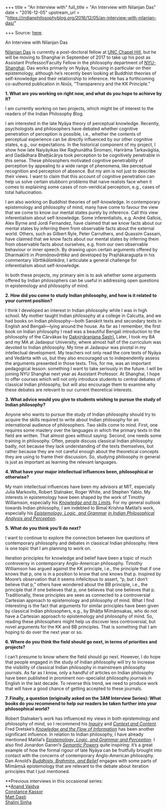 +++
title = "An Interview with"
full_title = "An Interview with Nilanjan Das"
date = "2016-12-05"
upstream_url = "https://indianphilosophyblog.org/2016/12/05/an-interview-with-nilanjan-das/"

+++
Source: [here](https://indianphilosophyblog.org/2016/12/05/an-interview-with-nilanjan-das/).

An Interview with Nilanjan Das

[Nilanjan Das](http://www.dasnilanjan.com/) is currently a post-doctoral
fellow at [UNC Chapel
Hill](http://philosophy.unc.edu/people/nilanjan-das/), but he will be
moving to Shanghai in September of 2017 to take up his post as Assistant
Professor/Faculty Fellow in the philosophy department of
[NYU-Shanghai](https://shanghai.nyu.edu/). Das works primarily on Nyāya,
focusing in particular on their epistemology, although he’s recently
been looking at Buddhist theories of self-knowledge and their
relationship to inference. He has a forthcoming co-authored publication
in *Noûs,* “Transparency and the KK Principle.”

**1. What are you working on right now, and what do you hope to achieve
by it?**

I am currently working on two projects, which might be of interest to
the readers of the Indian Philosophy Blog.

I am interested in the late Nyāya theory of perceptual knowledge.
Recently, psychologists and philosophers have debated whether cognitive
penetration of perception is possible, i.e., whether the contents of
perceptual experience can be directly influenced by our other cognitive
states, e.g., our expectations. In the historical component of my
project, I show how late Naiyāyikas like Raghunātha Śiromaṇi, Harirāma
Tarkavāgīśa, and Gadādhara Bhaṭṭācārya took perception to be cognitively
penetrable in this sense. These philosophers motivated cognitive
penetrability of perception by appealing to a wide range of phenomena,
like perceptual recognition and perception of absence. But my aim is not
just to describe their views. I want to claim that this account of
cognitive penetration can help us solve certain stubborn problems that
naive realists face when it comes to explaining some cases of
non-veridical perception, e.g., cases of total hallucination.

I am also working on Buddhist theories of self-knowledge. In
contemporary epistemology and philosophy of mind, many have come to
favour the view that we come to know our mental states purely by
inference. Call this view inferentialism about self-knowledge. Some
inferentialists, e.g. André Gallois, Alex Byrne and Jordi Fernandez,
have claimed that we know facts about our mental states by inferring
them from observable facts about the external world. Others, such as
Gilbert Ryle, Peter Carruthers, and Quassim Cassam, have claimed that we
know facts about our mental states by inferring them from observable
facts about ourselves, e.g. from our own observable behaviour or inner
speech. By drawing upon certain arguments offered by Dharmakīrti in
*Pramāṇavārttika* and developed by Prajñākaragupta in his commentary
*Vārttikālaṅkāra*, I articulate a general challenge for inferentialism
about self-knowledge.

In both these projects, my primary aim is to ask whether some arguments
offered by Indian philosophers can be useful in addressing open
questions in epistemology and philosophy of mind.

**2. How did you come to study Indian philosophy, and how is it related
to your current position?**

I think I developed an interest in Indian philosophy while I was in high
school. My mother taught Indian philosophy at a college in Calcutta, and
we had books on Indian philosophy—both Sanskrit texts and secondary
texts in English and Bengali—lying around the house. As far as I
remember, the first book on Indian philosophy I read was a beautiful
Bengali introduction to the philosophy of the Cārvākas by
[Dakṣiṇāranjana Śastrī.](http://philpapers.org/rec/SHACP-2) Later, I
took my BA and my MA at Jadavpur University, where almost half of the
curriculum was devoted to Indian philosophy. My time at Jadavpur was
pivotal in my intellectual development. My teachers not only read the
core texts of Nyāya and Vedānta with us, but they also encouraged us to
independently assess the arguments presented in those texts. This, for
me, was an important pedagogical lesson: something I want to take
seriously in the future. I will be joining NYU Shanghai next year as
Assistant Professor. At Shanghai, I hope to offer courses which will not
only introduce students to central debates of classical Indian
philosophy, but will also encourage them to examine why these debates
are relevant to our current theoretical interests.

**3. What advice would you give to students wishing to pursue the study
of Indian philosophy?**

Anyone who wants to pursue the study of Indian philosophy should try to
acquire the skills required to write about Indian philosophy for an
international audience of philosophers. Two skills come to mind. First,
one requires some mastery over the languages in which the primary texts
in the field are written. That almost goes without saying. Second, one
needs some training in philosophy. Often, people discuss classical
Indian philosophy badly, not because they lack understanding of the
texts themselves, but rather because they are not careful enough about
the theoretical concepts they are using to frame their discussion. So,
studying philosophy in general is just as important as learning the
relevant languages.

**4. What have your major intellectual influences been, philosophical or
otherwise?**

My main intellectual influences have been my advisors at MIT, especially
Julia Markovits, Robert Stalnaker, Roger White, and Stephen Yablo. My
interests in epistemology have been shaped by the work of Timothy
Williamson, especially his [*Knowledge and its
Limits*](http://www.oxfordscholarship.com/view/10.1093/019925656X.001.0001/acprof-9780199256563).
For my general outlook towards Indian philosophy, I am indebted to Bimal
Krishna Matilal’s work, especially his [*Epistemology, Logic, and
Grammar*](https://global.oup.com/academic/product/epistemology-logic-and-grammar-in-indian-philosophical-analysis-9780199460939?cc=sg&lang=en&)
*[in Indian Philosophical Analysis and
Perception](https://global.oup.com/academic/product/epistemology-logic-and-grammar-in-indian-philosophical-analysis-9780199460939?cc=sg&lang=en&).*

**5. What do you think you’ll do next?**

I want to continue to explore the connection between live questions of
contemporary philosophy and debates in classical Indian philosophy. Here
is one topic that I am planning to work on.

Iteration principles for knowledge and belief have been a topic of much
controversy in contemporary Anglo-American philosophy. Timothy
Williamson has argued against the KK principle, i.e., the principle that
if one knows that p, one is in a position to know that one knows that p.
Inspired by Moore’s observation that it seems infelicitous to assert,
“p, but I don’t believe that p,” others have wondered about the BB
principle, i.e., the principle that if one believes that p, one believes
that one believes that p. Traditionally, these principles are seen as
connected to a controversial Cartesian approach to epistemology and
philosophy of mind. What I find interesting is the fact that arguments
for similar principles have been given by classical Indian philosophers,
e.g., by Bhāṭṭa Mīmāṃsakas, who do not have a Cartesian approach to
epistemology and philosophy of mind. So, reading these philosophers
might help us discover less controversial, but novel arguments for the
KK and BB principles. That is something that I am hoping to do over the
next year or so.

**6. Where do you think the field should go next, in terms of priorities
and projects?**

I can’t presume to know where the field should go next. However, I do
hope that people engaged in the study of Indian philosophy will try to
increase the visibility of classical Indian philosophy in mainstream
philosophy journals. As far as I know, only a handful of articles on
Indian philosophy have been published in prominent non-specialist
philosophy journals in English in the last decade. To reverse this
trend, we need to produce work that will have a good chance of getting
accepted to these journals.

**7. Finally, a question (originally asked on the 3AM Interview Series):
What books do you recommend to help our readers be taken further into
your philosophical world?**

Robert Stalnaker’s work has influenced my views in both epistemology and
philosophy of mind, so I recommend his
*[Inquiry](https://mitpress.mit.edu/books/inquiry)* and *[Context and
Content](https://global.oup.com/academic/product/context-and-content-9780198237075?cc=sg&lang=en&)*.
Fred Dretske’s *[Knowledge and the Flow of
Information](https://mitpress.mit.edu/books/knowledge-and-flow-information)*
has been another significant influence. In relation to Indian
philosophy, I have already mentioned Matilal’s *[Epistemology, Logic,
and Grammar and
Perception](https://global.oup.com/academic/product/epistemology-logic-and-grammar-in-indian-philosophical-analysis-9780199460939?cc=sg&lang=en&)*.
I also find Jonardon Ganeri’s *[Semantic
Powers](http://www.oxfordscholarship.com/view/10.1093/acprof:oso/9780198237884.001.0001/acprof-9780198237884)*
quite inspiring: it’s a great example of how the formal rigour of late
Nyāya can be fruitfully brought into contact with the concerns of
contemporary Anglo-American philosophy. Dan Arnold’s [*Buddhists,
Brahmins, and
Belief*](https://cup.columbia.edu/book/buddhists-brahmins-and-belief/9780231132800)
engages with some parts of Mīmāṃsā epistemology that are relevant to the
debate about iteration principles that I just mentioned.

**Previous interviews in this occasional series:  
**[Anand
Vaidya](http://indianphilosophyblog.org/2016/11/04/an-interview-with-anand-vaidya/)  
[Constance
Kassor](http://indianphilosophyblog.org/2016/09/30/an-interview-with-constance-kassor/)  
[Matt
Dasti](http://indianphilosophyblog.org/2016/08/20/an-interview-with-matt-dasti/)  
[Shalini
Sinha](http://indianphilosophyblog.org/2016/07/30/an-interview-with-shalini-sinha-first-in-an-occasional-series/)

